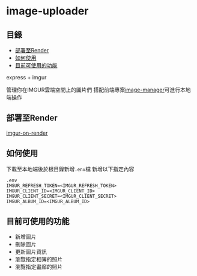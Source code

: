 # image-uploader

## 目錄

- [部署至Render](#部署至Render)
- [如何使用](#如何使用)
- [目前可使用的功能](#目前可使用的功能)

express + imgur

管理你在IMGUR雲端空間上的圖片們 搭配前端專案[image-manager](https://github.com/connectshark/image-manager)可進行本地端操作

## 部署至Render

[imgur-on-render](https://github.com/connectshark/imgur-on-render)


## 如何使用
下載至本地端後於根目錄新增`.env`檔 新增以下指定內容
```
.env
IMGUR_REFRESH_TOKEN=<IMGUR_REFRESH_TOKEN>
IMGUR_CLIENT_ID=<IMGUR_CLIENT_ID>
IMGUR_CLIENT_SECRET=<IMGUR_CLIENT_SECRET>
IMGUR_ALBUM_ID=<IMGUR_ALBUM_ID>
```

## 目前可使用的功能

- 新增圖片
- 刪除圖片
- 更新圖片資訊
- 瀏覽指定相簿的照片
- 瀏覽指定畫廊的照片